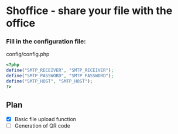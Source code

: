 # Shoffice - share your file with the office

### Fill in the configuration file:
config/config.php

``` php 
<?php
define("SMTP_RECEIVER", "SMTP_RECEIVER");
define("SMTP_PASSWORD", "SMTP_PASSWORD");
define("SMTP_HOST", "SMTP_HOST");
?>
```

## Plan
- [X] Basic file upload function
- [ ] Generation of QR code
